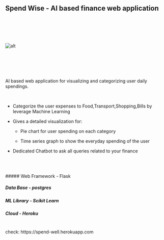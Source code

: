 
## Spend Wise - AI based  finance web application

<br/><br/>

​

![alt](https://miro.medium.com/max/1200/1*pkMk16ERBOS3FZDY06bsBA.png)

​

<br/><br/>

AI based web application for visualizing and categorizing user daily spendings.

​

* Categorize the user expenses to Food,Transport,Shopping,Bills by leverage Machine Learning

* Gives a detailed visualization for:

   * Pie chart for user spending on each category

   * Time series graph to show the everyday spending of the user

* Dedicated Chatbot to ask all queries related to your finance  

​

<br/>
##### Web Framework - Flask 

##### Data Base - postgres 

##### ML Library - Scikit Learn

##### Cloud - Heroku


<br/>
check: https://spend-well.herokuapp.com

   

   

​

​


